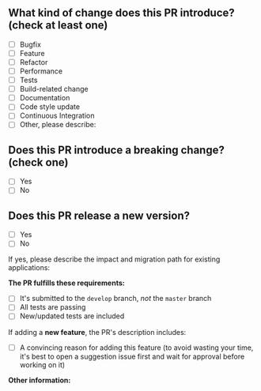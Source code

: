 <!--
Please make sure to read the Pull Request Guidelines:
https://docs.ark.io/guidebook/contribution-guidelines/contributing.html
-->

<!-- PULL REQUEST TEMPLATE -->
<!-- (Update "[ ]" to "[x]" to check a box) -->

## What kind of change does this PR introduce? (check at least one)

- [ ] Bugfix
- [ ] Feature
- [ ] Refactor
- [ ] Performance
- [ ] Tests
- [ ] Build-related change
- [ ] Documentation
- [ ] Code style update
- [ ] Continuous Integration
- [ ] Other, please describe:

## Does this PR introduce a breaking change? (check one)

- [ ] Yes
- [ ] No

## Does this PR release a new version?

- [ ] Yes
- [ ] No

If yes, please describe the impact and migration path for existing applications:

**The PR fulfills these requirements:**

- [ ] It's submitted to the `develop` branch, _not_ the `master` branch
- [ ] All tests are passing
- [ ] New/updated tests are included

If adding a **new feature**, the PR's description includes:

- [ ] A convincing reason for adding this feature (to avoid wasting your time, it's best to open a suggestion issue first and wait for approval before working on it)

**Other information:**
